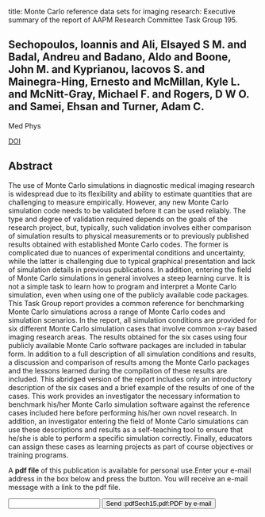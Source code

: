 title: Monte Carlo reference data sets for imaging research: Executive summary of the report of AAPM Research Committee Task Group 195.

## Sechopoulos, Ioannis and Ali, Elsayed S M. and Badal, Andreu and Badano, Aldo and Boone, John M. and Kyprianou, Iacovos S. and Mainegra-Hing, Ernesto and McMillan, Kyle L. and McNitt-Gray, Michael F. and Rogers, D W O. and Samei, Ehsan and Turner, Adam C.
Med Phys

<a href="https://doi.org/10.1118/1.4928676">DOI</a>

## Abstract
The use of Monte Carlo simulations in diagnostic medical imaging research is widespread due to its flexibility and ability to estimate quantities that are challenging to measure empirically. However, any new Monte Carlo simulation code needs to be validated before it can be used reliably. The type and degree of validation required depends on the goals of the research project, but, typically, such validation involves either comparison of simulation results to physical measurements or to previously published results obtained with established Monte Carlo codes. The former is complicated due to nuances of experimental conditions and uncertainty, while the latter is challenging due to typical graphical presentation and lack of simulation details in previous publications. In addition, entering the field of Monte Carlo simulations in general involves a steep learning curve. It is not a simple task to learn how to program and interpret a Monte Carlo simulation, even when using one of the publicly available code packages. This Task Group report provides a common reference for benchmarking Monte Carlo simulations across a range of Monte Carlo codes and simulation scenarios. In the report, all simulation conditions are provided for six different Monte Carlo simulation cases that involve common x-ray based imaging research areas. The results obtained for the six cases using four publicly available Monte Carlo software packages are included in tabular form. In addition to a full description of all simulation conditions and results, a discussion and comparison of results among the Monte Carlo packages and the lessons learned during the compilation of these results are included. This abridged version of the report includes only an introductory description of the six cases and a brief example of the results of one of the cases. This work provides an investigator the necessary information to benchmark his/her Monte Carlo simulation software against the reference cases included here before performing his/her own novel research. In addition, an investigator entering the field of Monte Carlo simulations can use these descriptions and results as a self-teaching tool to ensure that he/she is able to perform a specific simulation correctly. Finally, educators can assign these cases as learning projects as part of course objectives or training programs.

A <b>pdf file</b> of this publication is available for personal use.Enter your e-mail address in the box below and press the button. You will receive an e-mail message with a link to the pdf file.
<form action="sender.php">  <input type="text" name="email">  <input type="submit" value="Send :pdfSech15.pdf:PDF by e-mail"></form>